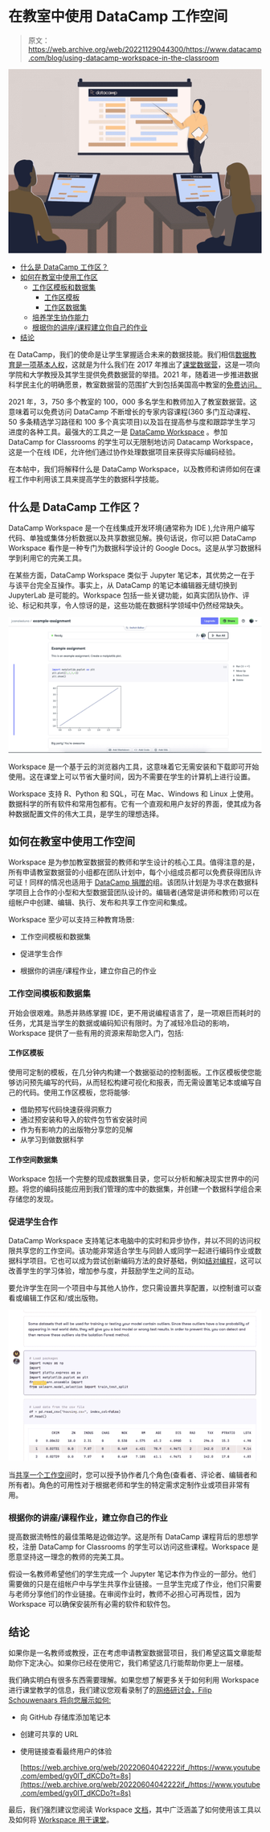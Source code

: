 # 在教室中使用 DataCamp 工作空间

> 原文：<https://web.archive.org/web/20221129044300/https://www.datacamp.com/blog/using-datacamp-workspace-in-the-classroom>

![](img/07d915296f17862bb06074acf3b5de05.png)

*   [什么是 DataCamp 工作区？](#what-is-datacamp-workspace?)
*   [如何在教室中使用工作区](#how-to-use-workspace-in-the-classroom)
    *   [工作区模板和数据集](#workspace-templates-and-datasets)
        *   [工作区模板](workspace-templates)
        *   [工作区数据集](#workspace-datasets)
    *   [培养学生协作能力](#foster-student-collaboration)
    *   [根据你的讲座/课程建立你自己的作业](#build-your-own-assignments-based-on-your-lectures/coursework)
*   [结论](#conclusion)

在 DataCamp，我们的使命是让学生掌握适合未来的数据技能。我们相信[数据教育是一项基本人权](https://web.archive.org/web/20220604042222/https://www.datacamp.com/blog/data-education-is-a-basic-human-right-freely-supporting-300000-students)，这就是为什么我们在 2017 年推出了[课堂数据营](https://web.archive.org/web/20220604042222/https://www.datacamp.com/groups/classrooms)，这是一项向学院和大学教授及其学生提供免费数据营的举措。2021 年，随着进一步推进数据科学民主化的明确愿景，教室数据营的范围扩大到包括美国高中教室的[免费访问。](https://web.archive.org/web/20220604042222/https://www.datacamp.com/blog/high-school-teachers-and-their-students-now-have-free-access-to-datacamp-for-classrooms)

2021 年，3，750 多个教室的 100，000 多名学生和教师加入了教室数据营。这意味着可以免费访问 DataCamp 不断增长的专家内容课程(360 多门互动课程、50 多条精选学习路径和 100 多个真实项目)以及旨在提高参与度和跟踪学生学习进度的各种工具。最强大的工具之一是 [DataCamp Workspace](https://web.archive.org/web/20220604042222/https://www.datacamp.com/workspace) 。参加 DataCamp for Classrooms 的学生可以无限制地访问 Datacamp Workspace，这是一个在线 IDE，允许他们通过协作处理数据项目来获得实际编码经验。

在本帖中，我们将解释什么是 DataCamp Workspace，以及教师和讲师如何在课程工作中利用该工具来提高学生的数据科学技能。

## 什么是 DataCamp 工作区？

DataCamp Workspace 是一个在线集成开发环境(通常称为 IDE ),允许用户编写代码、单独或集体分析数据以及共享数据见解。换句话说，你可以把 DataCamp Workspace 看作是一种专门为数据科学设计的 Google Docs。这是从学习数据科学到利用它的完美工具。

在某些方面，DataCamp Workspace 类似于 Jupyter 笔记本，其优势之一在于与该平台完全互操作。事实上，从 DataCamp 的笔记本编辑器无缝切换到 JupyterLab 是可能的。Workspace 包括一些关键功能，如真实团队协作、评论、标记和共享，令人惊讶的是，这些功能在数据科学领域中仍然经常缺失。

![](img/fdb390aaa59e9c534266f20c6077e4d9.png)

Workspace 是一个基于云的浏览器内工具，这意味着它无需安装和下载即可开始使用。这在课堂上可以节省大量时间，因为不需要在学生的计算机上进行设置。

Workspace 支持 R、Python 和 SQL，可在 Mac、Windows 和 Linux 上使用。数据科学的所有软件和常用包都有。它有一个直观和用户友好的界面，使其成为各种数据配置文件的伟大工具，是学生的理想选择。

## 如何在教室中使用工作空间

Workspace 是为参加教室数据营的教师和学生设计的核心工具。值得注意的是，所有申请教室数据营的小组都在团队计划中，每个小组成员都可以免费获得团队许可证！同样的情况也适用于 [DataCamp 捐赠的](https://web.archive.org/web/20220604042222/https://www.datacamp.com/donates)组。该团队计划是为寻求在数据科学项目上合作的小型和大型数据营团队设计的。编辑者(通常是讲师和教师)可以在组帐户中创建、编辑、执行、发布和共享工作空间和集成。

Workspace 至少可以支持三种教育场景:

*   工作空间模板和数据集

*   促进学生合作

*   根据你的讲座/课程作业，建立你自己的作业

### 工作空间模板和数据集

开始会很艰难。熟悉并熟练掌握 IDE，更不用说编程语言了，是一项艰巨而耗时的任务，尤其是当学生的数据或编码知识有限时。为了减轻冷启动的影响，Workspace 提供了一些有用的资源来帮助您入门，包括:

#### 工作区模板

使用可定制的模板，在几分钟内构建一个数据驱动的控制面板。工作区模板使您能够访问预先编写的代码，从而轻松构建可视化和报表，而无需设置笔记本或编写自己的代码。使用工作区模板，您将能够:

*   借助预写代码快速获得洞察力
*   通过预安装和导入的软件包节省安装时间
*   作为有影响力的出版物分享您的见解
*   从学习到做数据科学

#### 工作空间数据集

Workspace 包括一个完整的现成数据集目录，您可以分析和解决现实世界中的问题。将您的编码技能应用到我们管理的库中的数据集，并创建一个数据科学组合来存储您的发现。

### 促进学生合作

DataCamp Workspace 支持笔记本电脑中的实时和异步协作，并以不同的访问权限共享您的工作空间。该功能非常适合学生与同龄人或同学一起进行编码作业或数据科学项目。它也可以成为尝试创新编码方法的良好基础，例如[结对编程](https://web.archive.org/web/20220604042222/https://en.wikipedia.org/wiki/Pair_programming)，这可以改善学生的学习体验，增加参与度，并鼓励学生之间的互动。

要允许学生在同一个项目中与其他人协作，您只需设置共享配置，以控制谁可以查看或编辑工作区和/或出版物。

![](img/02c0cb876f4bff8ab545d9863ff85f9b.png)

当[共享一个工作空间](https://web.archive.org/web/20220604042222/https://workspace-docs.datacamp.com/work/sharing-a-workspace)时，您可以授予协作者几个角色(查看者、评论者、编辑者和所有者)。角色的可用性对于根据老师和学生的特定需求定制作业或项目非常有用。

### 根据你的讲座/课程作业，建立你自己的作业

提高数据流畅性的最佳策略是边做边学。这是所有 DataCamp 课程背后的思想学校，注册 DataCamp for Classrooms 的学生可以访问这些课程。Workspace 是愿意坚持这一理念的教师的完美工具。

假设一名教师希望他们的学生完成一个 Jupyter 笔记本作为作业的一部分。他们需要做的只是在组帐户中与学生共享作业链接。一旦学生完成了作业，他们只需要与老师分享他们的作业链接。在审阅作业时，教师不必担心可再现性，因为 Workspace 可以确保安装所有必需的软件和软件包。

## 结论

如果你是一名教师或教授，正在考虑申请教室数据营项目，我们希望这篇文章能帮助你下定决心。如果你已经在使用它，我们希望这几行能帮助你更上一层楼。

我们确实明白有很多东西需要理解。如果您想了解更多关于如何利用 Workspace 进行课堂教学的信息，我们建议您观看录制了的[网络研讨会，Filip Schouwenaars 将向您展示如何:](https://web.archive.org/web/20220604042222/https://www.youtube.com/watch?v=gy0lT_dKCDo&t=8s)

*   向 GitHub 存储库添加笔记本
*   创建可共享的 URL
*   使用链接查看最终用户的体验

    [https://web.archive.org/web/20220604042222if_/https://www.youtube.com/embed/gy0lT_dKCDo?t=8s](https://web.archive.org/web/20220604042222if_/https://www.youtube.com/embed/gy0lT_dKCDo?t=8s)

最后，我们强烈建议您阅读 Workspace [文档](https://web.archive.org/web/20220604042222/https://workspace-docs.datacamp.com/)，其中广泛涵盖了如何使用该工具以及如何将 [Workspace 用于课堂](https://web.archive.org/web/20220604042222/https://workspace-docs.datacamp.com/resources/workspace-for-education)。